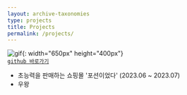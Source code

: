 ```yaml
---
layout: archive-taxonomies
type: projects
title: Projects
permalink: /projects/
---  
```

 
![gif](potion.gif){: width="650px" height="400px"}  
[`github 바로가기`](https://github.com/three-team1/main/tree/main) 
  
- 초능력을 판매하는 쇼핑몰 '포션이었다' (2023.06 ~ 2023.07)
- 우왕